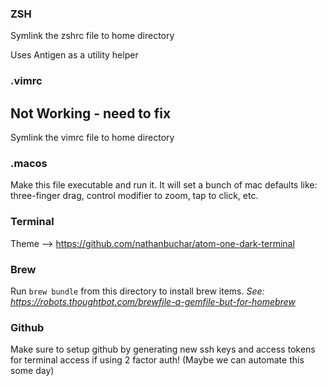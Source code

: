 ### ZSH

Symlink the zshrc file to home directory

Uses Antigen as a utility helper

### .vimrc
## Not Working - need to fix
Symlink the vimrc file to home directory

### .macos
Make this file executable and run it. It will set a bunch of mac defaults like: three-finger drag, control modifier to zoom, tap to click, etc.

### Terminal

Theme --> https://github.com/nathanbuchar/atom-one-dark-terminal


### Brew

Run `brew bundle` from this directory to install brew items.
_See: https://robots.thoughtbot.com/brewfile-a-gemfile-but-for-homebrew_

### Github

Make sure to setup github by generating new ssh keys and access tokens for terminal access if using 2 factor auth! (Maybe we can automate this some day)

